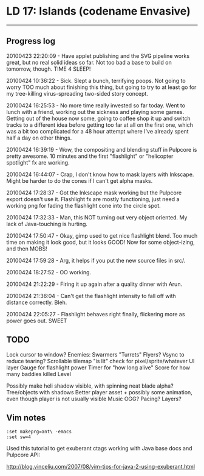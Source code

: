 # LD 17: Islands (codename Envasive)
-------------

## Progress log

20100423 22:20:09 - Have applet publishing and the SVG pipeline works great, but no real solid ideas so far. Not too bad a base to build on tomorrow, though. TIME 4 SLEEP!

20100424 10:36:22 - Sick. Slept a bunch, terrifying poops. Not going to worry TOO much about finishing this thing, but going to try to at least go for my tree-killing virus-spreading two-sided story concept.

20100424 16:25:53 - No more time really invested so far today. Went to lunch with a friend, working out the sickness and playing some games. Getting out of the house now some, going to coffee shop it up and switch tracks to a different idea before getting too far at all on the first one, which was a bit too complicated for a 48 hour attempt where I've already spent half a day on other things.

20100424 16:39:19 - Wow, the compositing and blending stuff in Pulpcore is pretty awesome. 10 minutes and the first "flashlight" or "helicopter spotlight" fx are working.

20100424 16:44:07 - Crap, I don't know how to mask layers with Inkscape. Might be harder to do the cones if I can't get alpha masks.

20100424 17:28:37 - Got the Inkscape mask working but the Pulpcore export doesn't use it. Flashlight fx are mostly functioning, just need a working png for fading the flashlight cone into the circle spot.

20100424 17:32:33 - Man, this NOT turning out very object oriented. My lack of Java-touching is hurting.

20100424 17:50:47 - Okay, gimp used to get nice flashlight blend. Too much time on making it look good, but it looks GOOD! Now for some object-izing, and then MOBS!

20100424 17:59:28 - Arg, it helps if you put the new source files in src/.

20100424 18:27:52 - OO working.

20100424 21:22:29 - Firing it up again after a quality dinner with Arun.

20100424 21:36:04 - Can't get the flashlight intensity to fall off with distance correctly. Bleh.

20100424 22:05:27 - Flashlight behaves right finally, flickering more as power goes out. SWEET

## TODO

Lock cursor to window?
Enemies:
  Swarmers
  "Turrets"
  Flyers?
Vsync to reduce tearing?
Scrollable tilemap
"is lit" check for pixel/sprite/whatever
UI layer
  Gauge for flashlight power
  Timer for "how long alive"
  Score for how many baddies killed
  Level

Possibly make heli shadow visible, with spinning neat blade alpha?
Tree/objects with shadows
Better player asset + possibly some animation, even though player is not usually visible
Music
  OGG?
  Pacing?
  Layers?

## Vim notes

    :set makeprg=ant\ -emacs
    :set sw=4

Used this tutorial to get exuberant ctags working with Java base docs and Pulpcore API:

http://blog.vinceliu.com/2007/08/vim-tips-for-java-2-using-exuberant.html
